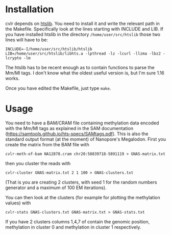 # Installation

cvlr depends on [htslib](https://github.com/samtools/htslib).
You need to install it and write the relevant path in the Makefile.
Specifically look at the lines starting with INCLUDE and LIB.
If you have installed htslib in the directory
`/home/user/src/htslib`
those two lines will have to be:

```
INCLUDE=-I/home/user/src/htslib/htslib
LIB=/home/user/src/htslib/libhts.a -lpthread -lz -lcurl -llzma -lbz2 -lcrypto -lm
```


The htslib has to be recent enough as to contain functions to parse
the Mm/Ml tags. I don't know what the oldest useful version is,
but I'm sure 1.16 works.


Once you have edited the Makefile, just type `make`.

# Usage

You need to have a BAM/CRAM file containing methylation data
encoded with the Mm/Ml tags as explained in the SAM documentation
(https://samtools.github.io/hts-specs/SAMtags.pdf).
This is also the standard output
format (at the moment) of Nanopore's Megalodon.
First you create the matrix from the BAM file with

`cvlr-meth-of-bam NA12878.cram chr20:58839718-5891119 > GNAS-matrix.txt`

then you cluster the reads with

`cvlr-cluster GNAS-matrix.txt 2 1 100 > GNAS-clusters.txt`

(That is you are creating 2 clusters, with seed 1 for the random numbers generator and
a maximum of 100 EM iterations).

You can then look at the clusters (for example for plotting the methylation values) with

`cvlr-stats GNAS-clusters.txt GNAS-matrix.txt > GNAS-stats.txt`

If you have 2 clusters columns 1,4,7 of contain the genomic position,
methylation in cluster 0 and methylation in cluster 1 respectively.



